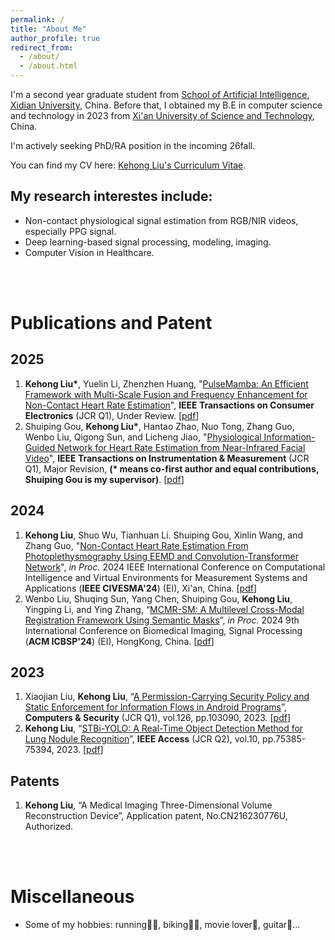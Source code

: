 ```yaml
---
permalink: /
title: "About Me"
author_profile: true
redirect_from: 
  - /about/
  - /about.html
---
```


I'm a second year graduate student from [School of Artificial Intelligence](https://sai.xidian.edu.cn/index.htm), [Xidian University](https://en.xidian.edu.cn/), China. Before that, I obtained my B.E in computer science and technology in 2023 from [Xi'an University of Science and Technology](https://www.xust.edu.cn/), China.

I'm actively seeking PhD/RA position in the incoming 26fall.

<!-- I am currently advised by [Prof. Shuiping Gou](https://scholar.google.com/citations?user=QdUISv8AAAAJ&hl=zh-CN) from Key Lab of IPIU. -->

You can find my CV here: [Kehong Liu's Curriculum Vitae](../assets/CV.pdf).

## My research interestes include:
- Non-contact physiological signal estimation from RGB/NIR videos, especially PPG signal.
- Deep learning-based signal processing, modeling, imaging.
- Computer Vision in Healthcare.


<br><br>

# Publications and Patent

## 2025
1. **Kehong Liu\***, Yuelin Li, Zhenzhen Huang, "[PulseMamba: An Efficient Framework with Multi-Scale Fusion and Frequency Enhancement for Non-Contact Heart Rate Estimation](../assets/TCE.pdf)", **IEEE Transactions on Consumer Electronics** (JCR Q1), Under Review. [[pdf](../files/TCE.pdf)]
2. Shuiping Gou, **Kehong Liu\***, Hantao Zhao, Nuo Tong, Zhang Guo, Wenbo Liu, Qigong Sun, and Licheng Jiao, "[Physiological Information-Guided Network for Heart Rate Estimation from Near-Infrared Facial Video](../assets/TIM.pdf)", **IEEE Transactions on Instrumentation & Measurement** (JCR Q1), Major Revision, **(\* means co-first author and equal contributions, Shuiping Gou is my supervisor)**. [[pdf](../files/TIM.pdf)]

## 2024
1. **Kehong Liu**, Shuo Wu, Tianhuan Li. Shuiping Gou, Xinlin Wang, and Zhang Guo, "[Non-Contact Heart Rate Estimation From Photoplethysmography Using EEMD and Convolution-Transformer Network](../files/CIVEMSA.pdf)", *in Proc.* 2024 IEEE International Conference on Computational Intelligence and Virtual Environments for Measurement Systems and Applications (**IEEE CIVESMA'24**) (EI), Xi'an, China. [[pdf](../files/CIVEMSA.pdf)]
2. Wenbo Liu, Shuqing Sun, Yang Chen, Shuiping Gou, **Kehong Liu**, Yingping Li, and Ying Zhang, “[MCMR-SM: A Multilevel Cross-Modal Registration Framework Using Semantic Masks](../files/ICBSP.pdf)”, *in Proc.* 2024 9th International Conference on Biomedical Imaging, Signal Processing (**ACM ICBSP'24**) (EI), HongKong, China. [[pdf](../files/ICBSP.pdf)]

   
## 2023
1. Xiaojian Liu, **Kehong Liu**, “[A Permission-Carrying Security Policy and Static Enforcement for Information Flows in Android Programs](https://pdf.sciencedirectassets.com/271887/1-s2.0-S0167404822X00138/1-s2.0-S0167404822004825/main.pdf?X-Amz-Security-Token=IQoJb3JpZ2luX2VjEO3%2F%2F%2F%2F%2F%2F%2F%2F%2F%2FwEaCXVzLWVhc3QtMSJIMEYCIQDJ2Ko1oAEMI00BNvRMPG7PxInlk2lUHSj%2FC2IM54tkZwIhAI22TKt24E%2BXaWJIZYjS8MCEzkj%2FoW6oE8PP5eUs0HxeKrMFCCYQBRoMMDU5MDAzNTQ2ODY1Igwo38pVUGSqP2IFcmAqkAVwrygkeQwfw8Xvo7TyrB4JkBH0chZS3ymvJLSQUzFMA0TwOPULqKJO%2FsDO1Gn6Vun4ZZNTcPpeJukTf7RP0IWshBPyvBnts3EITic%2Fp1MXD0Q9iM0iDidTTOZuldx5h%2B6r1eNRzbc3T189GXScTuZ9qiI3n9IuS3uPGVxyjl12nVLR0uwdqmuzuQxiuBqI2%2B6isO%2FKf4JVzvdfYwmE%2B5zJj8ntV0ZWTIfT7AtLFQs5AJZZJSVdKvyPDCC6whIAfByBdMyWuUfx1%2F41HEnsojZ5xXuKFp9IRJc4v4vxPqTD8tXfpZh1f5dFETSdIDIL89pb7w8%2FM%2Bts0zeHoRu%2Bld7ed0zFjj%2FLVGRt5fZuuxFtLarLzmgjxI%2Bb3ZbLH1cpjxPM7tQ2rGUXKPJvAeMOzy18o662gNMm1c5eB9EKAwOXvUDAD869xCOmO%2FdBPaBRgRlW4KK%2FJdHZGuxwn%2Bk86F1f8YZJ1p7oHdO%2FjtqosXyauwl6BDyiWER8MbBl2YpkmVtjiojDSUBHKxVhKnNcAOu0USRmtvpdQMlQxlzCoz84fNbb7onFr9uC7qxyzQkUQ3aqXFpaoeG3MAfqW9sdLYP3%2B%2FdVwY2Eh2UEtB%2FGLUsXJOFojOvTEqvcWpCBqrZKSMGkOd6O52WFYvYgleEypWA1QZPtHELjcOd5l9S2d6isbfJqbdaMt46gHCJuqVZZaO754awByc4rZyH%2BD6asnyOFu%2Bnonlx8vSydaDQ71DdG8giXSmEXw%2FmRGKjEDQYldxmY15bF%2Fl5k5wm1hjClmckkQba4UZAr33db5Bp3XJX51JedGEF85d3pNWQBz9iMMNIuYEUtzu5gnCmqtekNKs9Q5pdgePKsVDSqPdOsKyjs1TC06O%2B9BjqwAQp%2FDZwUiUtEdAF%2Ffd6W4hILM1HRzsVxj25erQ1N8G9XidueFowjWo3AF8vJLJt7yn597jQKW8RvK77n0H1BG%2F24l6LoBixN2v0hwur7U3y%2BT2p4iaQ2esTVzde67K4Rx9yW9f211pqeQkOdyA7f2o2TfCJT47E%2BVPGChOtQGLIhszM9ExcPeyqUOQxAOxnjK3WiP2J5XW1U7PjIAT1lvNNa1H8Au1yVIkwPx81AcY%2BB&X-Amz-Algorithm=AWS4-HMAC-SHA256&X-Amz-Date=20250224T053732Z&X-Amz-SignedHeaders=host&X-Amz-Expires=300&X-Amz-Credential=ASIAQ3PHCVTY4IGCRVYP%2F20250224%2Fus-east-1%2Fs3%2Faws4_request&X-Amz-Signature=b20003aeb9eb96fc24ea9388d448e8d70fedb0e81d00d1e866514f8959e6e4f5&hash=907a92a3f38ff03cb9e2f02c899219f72d8f51d032dc15354d88acbc52269aea&host=68042c943591013ac2b2430a89b270f6af2c76d8dfd086a07176afe7c76c2c61&pii=S0167404822004825&tid=spdf-ddedb978-e9ce-4031-b8eb-85861fe98f65&sid=4bbcd99c94fda8488a899e2002521b9f65f5gxrqa&type=client&tsoh=d3d3LnNjaWVuY2VkaXJlY3QuY29t&rh=d3d3LnNjaWVuY2VkaXJlY3QuY29t&ua=15095c5254035f070052&rr=916d1ab28f6cce42&cc=sg)”, **Computers & Security** (JCR Q1), vol.126, pp.103090, 2023. [[pdf](../files/COSE.pdf)]
2. **Kehong Liu**, “[STBi-YOLO: A Real-Time Object Detection Method for Lung Nodule Recognition](https://ieeexplore.ieee.org/stamp/stamp.jsp?arnumber=9832593)”, **IEEE Access** (JCR Q2), vol.10, pp.75385-75394, 2023. [[pdf](../files/STBi-YOLO.pdf)]

## Patents
1. **Kehong Liu**, “A Medical Imaging Three-Dimensional Volume Reconstruction Device”, Application patent, No.CN216230776U, Authorized.


<br><br>
# Miscellaneous
- Some of my hobbies: running🏃‍♀️, biking🚵‍♀️, movie lover🎥, guitar🎸...

